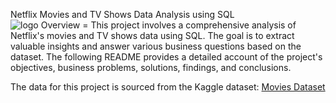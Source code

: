 Netflix Movies and TV Shows Data Analysis using SQL  
![logo](https://github.com/user-attachments/assets/8b9ef35d-6226-4524-b4e1-3f63ec110d31)
Overview = 
This project involves a comprehensive analysis of Netflix's movies and TV shows data using SQL. The goal is to extract valuable insights and answer various business questions based on the dataset. The following README provides a detailed account of the project's objectives, business problems, solutions, findings, and conclusions.

The data for this project is sourced from the Kaggle dataset: [Movies Dataset](https://www.kaggle.com/datasets/shivamb/netflix-shows?resource=download)
